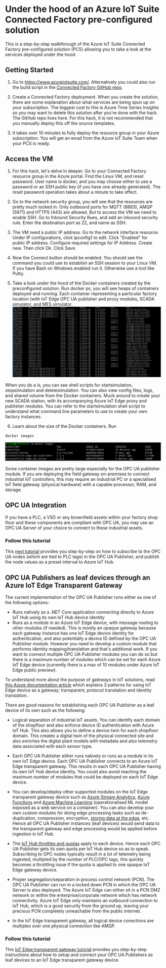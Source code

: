 # Under the hood of an Azure IoT Suite Connected Factory pre-configured solution
This is a step-by-step walkthrough of the Azure IoT Suite Connected Factory pre-configured solution (PCS) allowing you to take a look at the services deployed under the hood.

## Getting Started

1. Go to https://www.azureiotsuite.com/. Alternatively you could also run the build script in the [Connected Factory GitHub repo](https://github.com/Azure/azure-iot-connected-factory#run-the-build-script).
	
2. Create a Connected Factory deployment. When you create the solution, there are some explanation about what services are being spun up on your subscription. The biggest cost to this is Azure Time Series Insights so you may want to delete this solution after you're done with the hack. The GitHub repo lives here. For this hack, it is not recommended that you manually deploy this off the source templates.
	
3. It takes over 10 minutes to fully deploy the resource group in your Azure subscription. You will get an email from the Azure IoT Suite Team when your PCS is ready. 

## Access the VM
	
1. For this hack, let's delve in deeper. Go to your Connected Factory resource group in the Azure portal. Find the Linux VM, and reset password. User name is docker, and you may choose either to use a password or an SSH public key (if you have one already generated). The reset password operation takes about a minute to take effect.

2. Go to the network security group, you will see that the resources are pretty much locked in. Only outbound ports for MQTT (8883), AMQP (5671) and HTTPS (443) are allowed. But to access the VM we need to enable SSH. Go to Inbound Security Rues, and add an inbound security rule. Enter the destination port as 22, and name as SSH.

3. The VM need a public IP address. Go to the network interface resource. Under IP configurations, click ipconfig1 to edit. Click "Enabled" for public IP address. Configure required settings for IP Address. Create new. Then click Ok. Click Save.
	
4. Now the Connect button should be enabled. You should see the command you could use to establish an SSH session to your Linux VM. If you have Bash on Windows enabled run it. Otherwise use a tool like Putty. 
	
5. Take a look under the hood of the Docker containers created by the preconfigured solution. Run docker ps, you will see heaps of containers deployed and running. Each container representing a particular factory location (with IoT Edge OPC UA publisher and proxy modules, SCADA simulator, and MES simulator.
![Containers](/doc/media/dockercontainers.png?raw=true "Containers")
	
When you do a ls, you can see shell scripts for startsimulation, stopsimulation and deletesimulation. You can also view config files, logs, and shared volume from the Docker containers. Muck around to create your new SCADA station, with its accompanying Azure IoT Edge proxy and publisher modules. You can refer to the startsimulation shell script to understand what command line parameters to use to create your own factory instances.
	
6. Learn about the size of the Docker containers. Run 
```
docker images
```
![images](/doc/media/dockerimages.png?raw=true "images")

Some container images are pretty large especially for the OPC UA publisher module. If you are deploying the field gateway on-premises to connect industrial IoT controllers, this may require an industrial PC or a specialised IoT field gateway (physical hardware) with a capable processor, RAM, and storage. 

## OPC UA Integration

If you have a PLC, a VSD or any brownfield assets within your factory shop floor and these components are compliant with OPC UA, you may use an OPC UA Server of your choice to connect to these industrial assets. 

### Follow this tutorial
This [next tutorial](/doc/opcpublisher.md) provides you step-by-step on how to subscribe to the OPC UA nodes (which are tied to PLC tags) in the OPC UA Publisher, and publish the node values as a preset interval to Azure IoT Hub.

## OPC UA Publishers as leaf devices through an Azure IoT Edge Transparent Gateway

The current implementation of the OPC UA Publisher runs either as one of the following options:
* Runs natively as a .NET Core application connecting directly to Azure IoT Hub using its own IoT Hub device identity
* Runs as a module in an Azure IoT Edge device, with message routing to other modules (if needed). This is mostly an opaque gateway because each gateway instance has one IoT Edge device identity for authentication, and also potentially a device ID defined by the OPC UA Publisher module. However you need to develop a custom module that performs identity mapping/translation and that's additional work. If you want to connect multiple OPC UA Publisher modules you can do so but there is a maximum number of modules which can be set for each Azure IoT Edge device (currently there is a max of 10 modules under Azure IoT Edge public preview).

To understand more about the purpose of gateways in IoT solutions, read [this Azure documentation article](https://docs.microsoft.com/en-us/azure/iot-edge/iot-edge-as-gateway) which explains 3 patterns for using IoT Edge device as a gateway; transparent, protocol translation and identity translation.

There are good reasons for establishing each OPC UA Publisher as a leaf device of its own such as the following:
* Logical separation of industrial IoT assets. You can identify each domain of the shopfloor and also enforce device ID authentication with Azure IoT Hub. This also allows you to define a device twin for each shopfloor domain. This creates a digital twin of the physical connected site and also enriches the digital plant models with metadata and also telemetry data associated with each sensor type. 
* Each OPC UA Publisher either runs natively or runs as a module in its own IoT Edge device. Each OPC UA Publisher connects to an Azure IoT Edge transparent gateway. This results in each OPC UA Publisher having its own IoT Hub device identity. You could also avoid reaching the maximum number of modules that could be deployed on each IoT Edge device. 
* You can develop/deploy other supported modules on the IoT Edge transparent gateway device such as [Azure Stream Analytics](https://docs.microsoft.com/en-us/azure/iot-edge/tutorial-deploy-stream-analytics), [Azure Functions](https://docs.microsoft.com/en-us/azure/iot-edge/tutorial-deploy-function) and [Azure Machine Learning](https://docs.microsoft.com/en-us/azure/iot-edge/tutorial-deploy-machine-learning) (operationalised ML model exposed as a web service on a container). You can also develop your own custom modules for doing edge processing tasks such as de-duplication, compression, encryption, [storing data at the edge](https://docs.microsoft.com/en-us/azure/iot-edge/sql-storage), etc. Hence all OPC UA Publisher instances (leaf devices) would send data to the transparent gateway and edge processing would be applied before ingestion in IoT Hub.

* The [IoT Hub throttles and quotas](https://docs.microsoft.com/en-us/azure/iot-hub/iot-hub-devguide-quotas-throttling) apply to each device. Hence each OPC UA Publisher gets its own quota per IoT Hub device so as to speak. Subscribing to OPC nodes typically result in a lot of telemetry being ingested, multipled by the number of PLC/OPC tags, this quickly becomes a throttling issue if the quota is applied to one opaque IoT Edge gateway device. 

* Proper segregation/separation in process control network (PCN). The OPC UA Publisher can run in a locked down PCN in which the OPC UA Server is also deployed. The Azure IoT Edge can either sit in a PCN DMZ network or within the enterprise/corporate network which has network connectivity. Azure IoT Edge only maintains an outbound connection to IoT Hub, which is a good security from the ground up, leaving your precious PCN completely unreachable from the public internet.

* In the IoT Edge transparent gateway, all logical device conections are multiplex over one physical connection like AMQP.

### Follow this tutorial

This [IoT Edge transparent gateway tutorial](/doc/transparentgw.md) provides you step-by-step instructions about how to setup and connect your OPC UA Publishers as leaf devices to an IoT Edge transparent gateway device.
